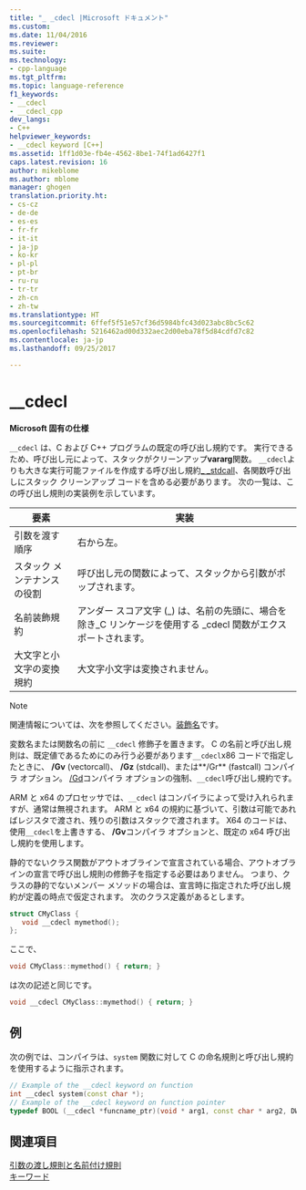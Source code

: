 ```yaml
---
title: "_ _cdecl |Microsoft ドキュメント"
ms.custom: 
ms.date: 11/04/2016
ms.reviewer: 
ms.suite: 
ms.technology:
- cpp-language
ms.tgt_pltfrm: 
ms.topic: language-reference
f1_keywords:
- __cdecl
- __cdecl_cpp
dev_langs:
- C++
helpviewer_keywords:
- __cdecl keyword [C++]
ms.assetid: 1ff1d03e-fb4e-4562-8be1-74f1ad6427f1
caps.latest.revision: 16
author: mikeblome
ms.author: mblome
manager: ghogen
translation.priority.ht:
- cs-cz
- de-de
- es-es
- fr-fr
- it-it
- ja-jp
- ko-kr
- pl-pl
- pt-br
- ru-ru
- tr-tr
- zh-cn
- zh-tw
ms.translationtype: HT
ms.sourcegitcommit: 6ffef5f51e57cf36d5984bfc43d023abc8bc5c62
ms.openlocfilehash: 5216462ad00d332aec2d00eba78f5d84cdfd7c82
ms.contentlocale: ja-jp
ms.lasthandoff: 09/25/2017

---
```

# <a name="cdecl"></a>__cdecl
**Microsoft 固有の仕様**  
  
 `__cdecl` は、C および C++ プログラムの既定の呼び出し規約です。 実行できるため、呼び出し元によって、スタックがクリーンアップ**vararg**関数。 `__cdecl`よりも大きな実行可能ファイルを作成する呼び出し規約[_ _stdcall](../cpp/stdcall.md)、各関数呼び出しにスタック クリーンアップ コードを含める必要があります。 次の一覧は、この呼び出し規則の実装例を示しています。  
  
|要素|実装|  
|-------------|--------------------|  
|引数を渡す順序|右から左。|  
|スタック メンテナンスの役割|呼び出し元の関数によって、スタックから引数がポップされます。|  
|名前装飾規約|アンダー スコア文字 (_) は、名前の先頭に、場合を除き\_C リンケージを使用する _cdecl 関数がエクスポートされます。|  
|大文字と小文字の変換規約|大文字小文字は変換されません。|  
  
> [!NOTE]
>  関連情報については、次を参照してください。[装飾名](../build/reference/decorated-names.md)です。  
  
 変数名または関数名の前に `__cdecl` 修飾子を置きます。 C の名前と呼び出し規則は、既定値であるためにのみ行う必要があります`__cdecl`x86 コードで指定したときに、 **/Gv** (vectorcall)、 **/Gz** (stdcall)、または**/Gr** (fastcall) コンパイラ オプション。 [/Gd](../build/reference/gd-gr-gv-gz-calling-convention.md)コンパイラ オプションの強制、`__cdecl`呼び出し規約です。  
  
 ARM と x64 のプロセッサでは、`__cdecl` はコンパイラによって受け入れられますが、通常は無視されます。 ARM と x64 の規約に基づいて、引数は可能であればレジスタで渡され、残りの引数はスタックで渡されます。 X64 のコードは、使用`__cdecl`を上書きする、 **/Gv**コンパイラ オプションと、既定の x64 呼び出し規約を使用します。  
  
 静的でないクラス関数がアウトオブラインで宣言されている場合、アウトオブラインの宣言で呼び出し規則の修飾子を指定する必要はありません。 つまり、クラスの静的でないメンバー メソッドの場合は、宣言時に指定された呼び出し規約が定義の時点で仮定されます。 次のクラス定義があるとします。  
  
```cpp  
struct CMyClass {  
   void __cdecl mymethod();  
};  
```  
  
 ここで、  
  
```cpp  
void CMyClass::mymethod() { return; }  
```  
  
 は次の記述と同じです。  
  
```cpp  
void __cdecl CMyClass::mymethod() { return; }  
```  
  
## <a name="example"></a>例  
 次の例では、コンパイラは、`system` 関数に対して C の命名規則と呼び出し規約を使用するように指示されます。  
  
```cpp  
// Example of the __cdecl keyword on function  
int __cdecl system(const char *);  
// Example of the __cdecl keyword on function pointer  
typedef BOOL (__cdecl *funcname_ptr)(void * arg1, const char * arg2, DWORD flags, ...);  
```  
  
## <a name="see-also"></a>関連項目  
 [引数の渡し規則と名前付け規則](../cpp/argument-passing-and-naming-conventions.md)   
 [キーワード](../cpp/keywords-cpp.md)
